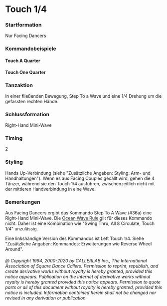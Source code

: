 
# Touch 1/4

### Startformation

Nur Facing Dancers

### Kommandobeispiele

#### Touch A Quarter
#### Touch One Quarter

### Tanzaktion

In einer fließenden Bewegung, Step To a Wave und eine 1/4 Drehung um die gefassten rechten
Hände.

### Schlussformation

Right-Hand Mini-Wave

### Timing

2

### Styling

Hands Up-Verbindung (siehe "Zusätzliche Angaben: Styling: Arm- und Handhaltungen"). Wenn es aus
Facing Couples gecallt wird, gehen die 4 Tänzer, während sie den Touch 1/4 ausführen, zwischenzeitlich nicht
mit der mittleren Handverbindung in eine Wave.

### Bemerkungen

Aus Facing Dancers ergibt das Kommando Step To A Wave (#36a) eine Right-Hand Mini-Wave.
Die [Ocean Wave Rule](../b2/ocean_wave_rule.md) gilt für dieses Kommando nicht. Daher ist eine Kombination wie "Swing Thru, All 8
Circulate, Touch 1/4" unzulässig.

Eine linkshändige Version des Kommandos ist Left Touch 1/4. Siehe "Zusätzliche Angaben: Kommandos:
Erweiterungen wie Reverse Wheel Around".

###### @ Copyright 1994, 2000-2020 by CALLERLAB Inc., The International Association of Square Dance Callers. Permission to reprint, republish, and create derivative works without royalty is hereby granted, provided this notice appears. Publication on the Internet of derivative works without royalty is hereby granted provided this notice appears. Permission to quote parts or all of this document without royalty is hereby granted, provided this notice is included. Information contained herein shall not be changed nor revised in any derivation or publication.
